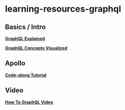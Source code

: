# learning-resources-graphql

## Basics / Intro
[**GraphQL Explained**](https://www.apollographql.com/blog/graphql-explained-5844742f195e/)

[**GraphQL Concepts Visualized**](https://www.apollographql.com/blog/the-concepts-of-graphql-bc68bd819be3/)

## Apollo
[**Code-along Tutorial**](https://www.apollographql.com/docs/tutorial/introduction/)

## Video
[**How To GraphQL Video**](https://www.howtographql.com/basics/0-introduction/)
